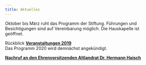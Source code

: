 ```yaml
---
title: Aktuelles
---
```

Oktober bis März ruht das Programm der Stiftung.
Führungen und Besichtigungen sind auf Vereinbarung möglich. Die Hauskapelle ist geöffnet.
 
Rückblick [**Veranstaltungen 2019**](/veranstaltungen/2019/)  
Das Programm 2020 wird demnächst angekündigt.

[**Nachruf an den Ehrenvorsitzenden Altlandrat Dr. Hermann Haisch**](/veranstaltungen/2019/nachrufhaisch/)
